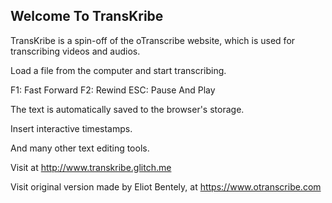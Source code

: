 Welcome To TransKribe
----------------------

TransKribe is a spin-off of the oTranscribe website, which is used for transcribing videos and audios.

Load a file from the computer and start transcribing.

F1: Fast Forward
F2: Rewind
ESC: Pause And Play

The text is automatically saved to the browser's storage.

Insert interactive timestamps.

And many other text editing tools.

Visit at http://www.transkribe.glitch.me

Visit original version made by Eliot Bentely, at https://www.otranscribe.com
